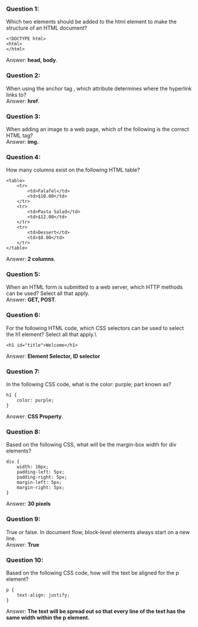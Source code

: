 ### Question 1:

Which two elements should be added to the html element to make the structure of an HTML document?
```
<!DOCTYPE html>
<html>
</html>
```
Answer: **head, body**.

### Question 2:

When using the anchor tag <a>, which attribute determines where the hyperlink links to?\
Answer: **href**.

### Question 3:

When adding an image to a web page, which of the following is the correct HTML tag?\
Answer: **img.**

### Question 4:

How many columns exist on the following HTML table?
```
<table>
    <tr>
        <td>Falafel</td>
        <td>$10.00</td>
    </tr>
    <tr>
        <td>Pasta Salad</td>
        <td>$12.00</td>
    </tr>
    <tr>
        <td>Dessert</td>
        <td>$8.00</td>
    </tr>
</table>
```
Answer: **2 columns**.

### Question 5:

When an HTML form is submitted to a web server, which HTTP methods can be used? Select all that apply.\
Answer: **GET, POST**.

### Question 6:

For the following HTML code, which CSS selectors can be used to select the h1 element? Select all that apply.\
```
<h1 id="title">Welcome</h1>
```
Answer: **Element Selector, ID selector**

### Question 7:

In the following CSS code, what is the color: purple; part known as?
``` 
h1 {
    color: purple;
}
``` 
Answer: **CSS Property**.

### Question 8:

Based on the following CSS, what will be the margin-box width for div elements?
```
div {
    width: 10px;
    padding-left: 5px;
    padding-right: 5px;
    margin-left: 5px;
    margin-right: 5px;
}
```
Answer: **30 pixels**

### Question 9:

True or false. In document flow, block-level elements always start on a new line.\
Answer: **True**
  
### Question 10:

Based on the following CSS code, how will the text be aligned for the p element?
```
p {
    text-align: justify;
}
```
Answer: **The text will be spread out so that every line of the text has the same width within the p element.**
